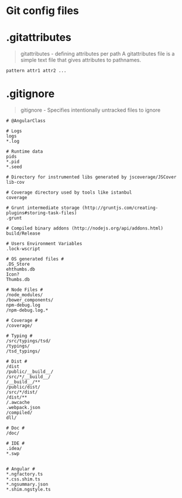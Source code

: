 # Git config files
# .gitattributes
> gitattributes - defining attributes per path
> A gitattributes file is a simple text file that gives attributes to pathnames.
```
pattern	attr1 attr2 ...
```

# .gitignore
> gitignore - Specifies intentionally untracked files to ignore
```
# @AngularClass

# Logs
logs
*.log

# Runtime data
pids
*.pid
*.seed

# Directory for instrumented libs generated by jscoverage/JSCover
lib-cov

# Coverage directory used by tools like istanbul
coverage

# Grunt intermediate storage (http://gruntjs.com/creating-plugins#storing-task-files)
.grunt

# Compiled binary addons (http://nodejs.org/api/addons.html)
build/Release

# Users Environment Variables
.lock-wscript

# OS generated files #
.DS_Store
ehthumbs.db
Icon?
Thumbs.db

# Node Files #
/node_modules/
/bower_components/
npm-debug.log
/npm-debug.log.*

# Coverage #
/coverage/

# Typing #
/src/typings/tsd/
/typings/
/tsd_typings/

# Dist #
/dist
/public/__build__/
/src/*/__build__/
/__build__/**
/public/dist/
/src/*/dist/
/dist/**
/.awcache
.webpack.json
/compiled/
dll/

# Doc #
/doc/

# IDE #
.idea/
*.swp


# Angular #
*.ngfactory.ts
*.css.shim.ts
*.ngsummary.json
*.shim.ngstyle.ts

```
